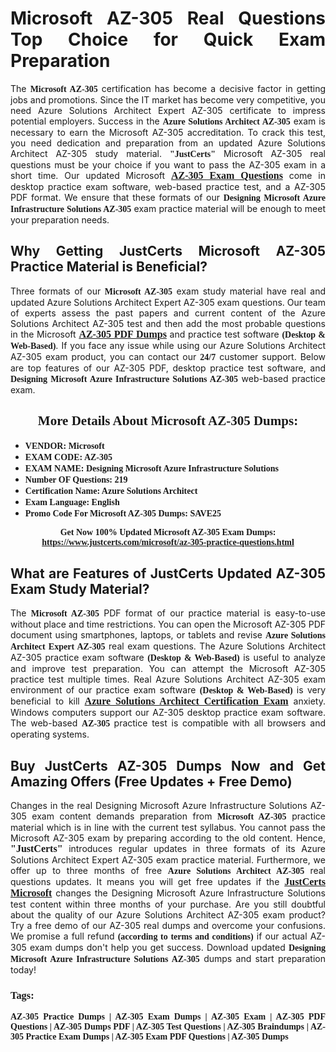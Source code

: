 <h1 style="text-align: justify;"><strong>Microsoft AZ-305 Real Questions Top Choice for Quick Exam Preparation</strong></h1>

<p style="text-align: justify;">The <span style="font-family:Georgia,serif;"><strong>Microsoft AZ-305</strong></span> certification has become a decisive factor in getting jobs and promotions. Since the IT market has become very competitive, you need Azure Solutions Architect Expert AZ-305 certificate to impress potential employers. Success in the <span style="font-family:Georgia,serif;"><strong>Azure Solutions Architect AZ-305</strong></span> exam is necessary to earn the Microsoft AZ-305 accreditation. To crack this test, you need dedication and preparation from an updated Azure Solutions Architect AZ-305 study material. <span style="font-size:14px;"><span style="font-family:Georgia,serif;"><strong>"JustCerts"</strong></span></span> Microsoft AZ-305 real questions must be your choice if you want to pass the AZ-305 exam in a short time. Our updated Microsoft <a href="https://www.justcerts.com/microsoft/az-305-practice-questions.html"><span style="font-size:16px;"><span style="font-family:Georgia,serif;"><strong>AZ-305 Exam Questions</strong></span></span></a> come in desktop practice exam software, web-based practice test, and a AZ-305 PDF format. We ensure that these formats of our <span style="font-family:Georgia,serif;"><strong>Designing Microsoft Azure Infrastructure Solutions AZ-305</strong></span> exam practice material will be enough to meet your preparation needs.</p>

<h2 style="text-align: justify;"><strong>Why Getting JustCerts Microsoft AZ-305 Practice Material is Beneficial?</strong></h2>

<p style="text-align: justify;">Three formats of our <span style="font-family:Georgia,serif;"><strong>Microsoft AZ-305</strong></span> exam study material have real and updated Azure Solutions Architect Expert AZ-305 exam questions. Our team of experts assess the past papers and current content of the Azure Solutions Architect AZ-305 test and then add the most probable questions in the Microsoft <a href="https://www.justcerts.com/microsoft/az-305-practice-questions.html"><span style="font-size:16px;"><span style="font-family:Georgia,serif;"><strong>AZ-305 PDF Dumps</strong></span></span></a> and practice test software <span style="font-family:Georgia,serif;"><strong>(Desktop & Web-Based)</strong></span>. If you face any issue while using our Azure Solutions Architect AZ-305 exam product, you can contact our <span style="font-family:Georgia,serif;"><strong>24/7</strong></span> customer support. Below are top features of our AZ-305 PDF, desktop practice test software, and <span style="font-family:Georgia,serif;"><strong>Designing Microsoft Azure Infrastructure Solutions AZ-305</strong></span> web-based practice exam.</p>

<h2 style="text-align: center;"><strong><span style="font-family:Georgia,serif;">More Details About Microsoft AZ-305 Dumps:</span></strong></h2>

<ul>
	<li style="text-align: justify;"><span style="font-size:14px;"><span style="font-family:Georgia,serif;"><strong>VENDOR: Microsoft</strong></span></span></li>
	<li style="text-align: justify;"><span style="font-size:14px;"><span style="font-family:Georgia,serif;"><strong>EXAM CODE: AZ-305</strong></span></span></li>
	<li style="text-align: justify;"><span style="font-size:14px;"><span style="font-family:Georgia,serif;"><strong>EXAM NAME: Designing Microsoft Azure Infrastructure Solutions</strong></span></span></li>
	<li style="text-align: justify;"><span style="font-size:14px;"><span style="font-family:Georgia,serif;"><strong>Number OF Questions: 219</strong></span></span></li>
	<li style="text-align: justify;"><span style="font-size:14px;"><span style="font-family:Georgia,serif;"><strong>Certification Name: Azure Solutions Architect</strong></span></span></li>
	<li style="text-align: justify;"><span style="font-size:14px;"><span style="font-family:Georgia,serif;"><strong>Exam Language: English</strong></span></span></li>
	<li style="text-align: justify;"><span style="font-size:14px;"><span style="font-family:Georgia,serif;"><strong>Promo Code For Microsoft AZ-305 Dumps: SAVE25</strong></span></span></li>
</ul>

<p style="text-align: center;"><strong><span style="font-family:Georgia,serif;"><span style="font-size:14px;">Get Now 100% Updated Microsoft AZ-305 Exam Dumps:</span> <a href="https://www.justcerts.com/microsoft/az-305-practice-questions.html">https://www.justcerts.com/microsoft/az-305-practice-questions.html</a></span></strong></p>

<h2 style="text-align: justify;"><strong>What are Features of JustCerts Updated AZ-305 Exam Study Material?</strong></h2>

<p style="text-align: justify;">The <span style="font-family:Georgia,serif;"><strong>Microsoft AZ-305</strong></span> PDF format of our practice material is easy-to-use without place and time restrictions. You can open the Microsoft AZ-305 PDF document using smartphones, laptops, or tablets and revise <span style="font-family:Georgia,serif;"><strong>Azure Solutions Architect Expert AZ-305</strong></span> real exam questions. The Azure Solutions Architect AZ-305 practice exam software <span style="font-family:Georgia,serif;"><strong>(Desktop & Web-Based)</strong></span> is useful to analyze and improve test preparation. You can attempt the Microsoft AZ-305 practice test multiple times. Real Azure Solutions Architect AZ-305 exam environment of our practice exam software <span style="font-family:Georgia,serif;"><strong>(Desktop & Web-Based)</strong></span> is very beneficial to kill <a href="https://www.justcerts.com/microsoft/azure-solutions-architect-certification-exams.html"><span style="font-size:16px;"><span style="font-family:Georgia,serif;"><strong>Azure Solutions Architect Certification Exam</strong></span></span></a> anxiety. Windows computers support our AZ-305 desktop practice exam software. The web-based <span style="font-family:Georgia,serif;"><strong>AZ-305 </strong></span> practice test is compatible with all browsers and operating systems.</p>

<h2 style="text-align: justify;"><strong>Buy JustCerts AZ-305 Dumps Now and Get Amazing Offers (Free Updates + Free Demo)</strong></h2>

<p style="text-align: justify;">Changes in the real Designing Microsoft Azure Infrastructure Solutions AZ-305 exam content demands preparation from <span style="font-family:Georgia,serif;"><strong>Microsoft AZ-305</strong></span> practice material which is in line with the current test syllabus. You cannot pass the Microsoft AZ-305 exam by preparing according to the old content. Hence, <span style="font-size:16px;"><span style="font-family:Georgia,serif;"><strong>"JustCerts"</strong></span></span> introduces regular updates in three formats of its Azure Solutions Architect Expert AZ-305 exam practice material. Furthermore, we offer up to three months of free <span style="font-family:Georgia,serif;"><strong>Azure Solutions Architect AZ-305 </strong></span>real questions updates. It means you will get free updates if the <a href="https://www.justcerts.com/microsoft-certification-exams.html"><span style="font-size:16px;"><span style="font-family:Georgia,serif;"><strong>JustCerts Microsoft</strong></span></span></a> changes the Designing Microsoft Azure Infrastructure Solutions test content within three months of your purchase. Are you still doubtful about the quality of our Azure Solutions Architect AZ-305 exam product? Try a free demo of our AZ-305 real dumps and overcome your confusions. We promise a full refund <span style="font-family:Georgia,serif;"><strong>(according to terms and conditions)</strong></span> if our actual AZ-305 exam dumps don't help you get success. Download updated <span style="font-family:Georgia,serif;"><strong>Designing Microsoft Azure Infrastructure Solutions AZ-305</strong></span> dumps and start preparation today!</p>

<h3 style="text-align: justify;"><span style="font-family:Georgia,serif;"><strong>Tags:</strong></span></h3>

<p style="text-align: justify;"><span style="font-family:Georgia,serif;"><strong>AZ-305 Practice Dumps | AZ-305 Exam Dumps | AZ-305 Exam | AZ-305 PDF Questions | AZ-305 Dumps PDF | AZ-305 Test Questions | AZ-305 Braindumps | AZ-305 Practice Exam Dumps | AZ-305 Exam PDF Questions | AZ-305 Dumps</strong></span></p>
